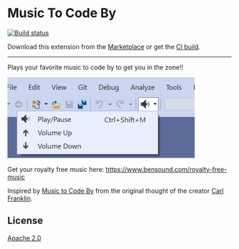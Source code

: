 # Music To Code By

[![Build status](https://ci.appveyor.com/api/projects/status/8dp6elaqrvw8iwc9?svg=true)](https://ci.appveyor.com/project/madskristensen/musictocodeby)

Download this extension from the [Marketplace](https://marketplace.visualstudio.com/items?itemName=MadsKristensen.MusicToCodeBy)
or get the [CI build](https://www.vsixgallery.com/extension/MusicToCodeBy.bcef8857-0a66-4bb6-b34f-5c2ac692b10a).

-----------------------------------------
Plays your favorite music to code by to get you in the zone!!

![Screenshot](art/screenshot.png)

Get your royalty free music here: https://www.bensound.com/royalty-free-music

Inspired by [Music to Code By](https://pwop.e-junkie.com/product/MTCB-MP3/Music-to-Code-By-MP3-Collection) from the original thought of the creator [Carl Franklin](https://twitter.com/carlfranklin).

## License
[Apache 2.0](LICENSE)
